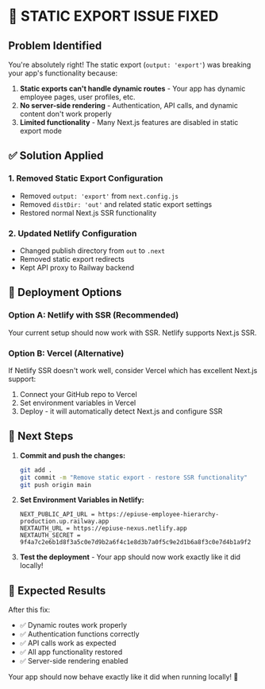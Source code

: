 # 🚨 STATIC EXPORT ISSUE FIXED

## Problem Identified
You're absolutely right! The static export (`output: 'export'`) was breaking your app's functionality because:

1. **Static exports can't handle dynamic routes** - Your app has dynamic employee pages, user profiles, etc.
2. **No server-side rendering** - Authentication, API calls, and dynamic content don't work properly
3. **Limited functionality** - Many Next.js features are disabled in static export mode

## ✅ Solution Applied

### 1. Removed Static Export Configuration
- Removed `output: 'export'` from `next.config.js`
- Removed `distDir: 'out'` and related static export settings
- Restored normal Next.js SSR functionality

### 2. Updated Netlify Configuration
- Changed publish directory from `out` to `.next`
- Removed static export redirects
- Kept API proxy to Railway backend

## 🚀 Deployment Options

### Option A: Netlify with SSR (Recommended)
Your current setup should now work with SSR. Netlify supports Next.js SSR.

### Option B: Vercel (Alternative)
If Netlify SSR doesn't work well, consider Vercel which has excellent Next.js support:

1. Connect your GitHub repo to Vercel
2. Set environment variables in Vercel
3. Deploy - it will automatically detect Next.js and configure SSR

## 🔧 Next Steps

1. **Commit and push the changes:**
   ```bash
   git add .
   git commit -m "Remove static export - restore SSR functionality"
   git push origin main
   ```

2. **Set Environment Variables in Netlify:**
   ```
   NEXT_PUBLIC_API_URL = https://epiuse-employee-hierarchy-production.up.railway.app
   NEXTAUTH_URL = https://epiuse-nexus.netlify.app
   NEXTAUTH_SECRET = 9f4a7c2e6b1d8f3a5c0e7d9b2a6f4c1e8d3b7a0f5c9e2d1b6a8f3c0e7d4b1a9f2
   ```

3. **Test the deployment** - Your app should now work exactly like it did locally!

## 🎯 Expected Results

After this fix:
- ✅ Dynamic routes work properly
- ✅ Authentication functions correctly
- ✅ API calls work as expected
- ✅ All app functionality restored
- ✅ Server-side rendering enabled

Your app should now behave exactly like it did when running locally! 🎉

